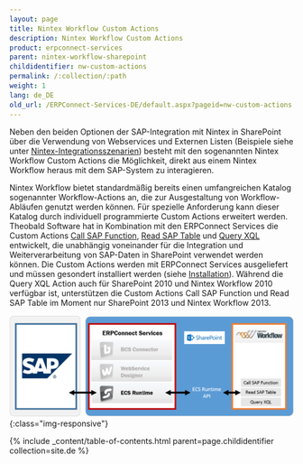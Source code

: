 ```yaml
---
layout: page
title: Nintex Workflow Custom Actions
description: Nintex Workflow Custom Actions
product: erpconnect-services
parent: nintex-workflow-sharepoint
childidentifier: nw-custom-actions
permalink: /:collection/:path
weight: 1
lang: de_DE
old_url: /ERPConnect-Services-DE/default.aspx?pageid=nw-custom-actions
---
```


Neben den beiden Optionen der SAP-Integration mit Nintex in SharePoint über die Verwendung von Webservices und Externen Listen (Beispiele siehe unter [Nintex-Integrationsszenarien]()) besteht mit den sogenannten Nintex Workflow Custom Actions die Möglichkeit, direkt aus einem Nintex Workflow heraus mit dem SAP-System zu interagieren.   

Nintex Workflow bietet standardmäßig bereits einen umfangreichen Katalog sogenannter Workflow-Actions an, die zur Ausgestaltung von Workflow-Abläufen genutzt werden können. Für spezielle Anforderung kann dieser Katalog durch individuell programmierte Custom Actions erweitert werden. Theobald Software hat in Kombination mit den ERPConnect Services die Custom Actions [Call SAP Function](call_sap_function), [Read SAP Table](call_sap_table) und [Query XQL](ecs-nintex-custom-action) entwickelt, die unabhängig voneinander für die Integration und Weiterverarbeitung von SAP-Daten in SharePoint verwendet werden können. Die Custom Actions werden mit ERPConnect Services ausgeliefert und müssen gesondert installiert werden (siehe [Installation](nintex-action-installation)). Während die Query XQL Action auch für SharePoint 2010 und Nintex Workflow 2010 verfügbar ist, unterstützen die Custom Actions Call SAP Function und Read SAP Table im Moment nur SharePoint 2013 und Nintex Workflow 2013.  

![ECS-Nintex-Integration2](/img/content/ECS-Nintex-Integration2.png){:class="img-responsive"}

{% include _content/table-of-contents.html parent=page.childidentifier collection=site.de %}